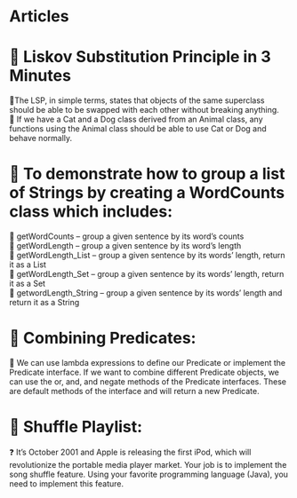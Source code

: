 # Articles

# :ledger: Liskov Substitution Principle in 3 Minutes<br />
  :shell:The LSP, in simple terms, states that objects of the same superclass should be able to be swapped with each other without breaking anything.<br />
  :shell: If we have a Cat and a Dog class derived from an Animal class, any functions using the Animal class should be able to use Cat or Dog and behave normally.<br />
  
 # :green_book: To demonstrate how to group a list of Strings by creating a WordCounts class which includes:<br />
  :fallen_leaf: getWordCounts – group a given sentence by its word’s counts<br />
  :fallen_leaf: getWordLength – group a given sentence by its word’s length<br />
  :fallen_leaf: getWordLength_List – group a given sentence by its words’ length, return it as a List<br />
  :fallen_leaf: getWordLength_Set – group a given sentence by its words’ length, return it as a Set<br />
  :fallen_leaf: getwordLength_String – group a given sentence by its words’ length and return it as a String<br />

 # :closed_book: Combining Predicates:<br />
  :mushroom: We can use lambda expressions to define our Predicate or implement the Predicate interface. If we want to combine different Predicate objects, we can use the or, and, and negate methods of the Predicate interfaces. These are default methods of the interface and will return a new Predicate.

# :orange_book: Shuffle Playlist:<br />
:question: It’s October 2001 and Apple is releasing the first iPod, which will revolutionize the portable media player market. Your job is to implement the song shuffle feature. Using your favorite programming language (Java), you need to implement this feature. 

